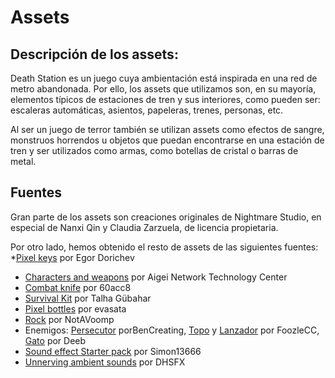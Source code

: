 # Assets


## Descripción de los assets:

Death Station es un juego cuya ambientación está inspirada en una red de metro abandonada. Por ello, los assets que utilizamos son, en su mayoría, elementos típicos de estaciones de tren y sus interiores, como pueden ser: escaleras automáticas, asientos, papeleras, trenes, personas, etc.

Al ser un juego de  terror también se utilizan assets como efectos de sangre, monstruos horrendos u objetos que puedan encontrarse en una estación de tren y ser utilizados como armas, como botellas de cristal o barras de metal.


## Fuentes

Gran parte de los assets son creaciones originales de Nightmare Studio, en especial de Nanxi Qin y Claudia Zarzuela, de licencia propietaria. 

Por otro lado, hemos obtenido el resto de assets de las siguientes fuentes: 
*[Pixel keys](https://egordorichev.itch.io/key-set) por Egor Dorichev
* [Characters and weapons](https://www.aigei.com/) por Aigei Network Technology Center
* [Combat knife](http://pixelartmaker.com/art/f75afb5cc588ba1) por 60acc8
* [Survival Kit](https://www.artstation.com/marketplace/p/7OqKd/survival-kit) por Talha Gübahar
* [Pixel bottles](https://pngtree.com/freepng/pixel-bottles_8363664.html) por evasata
* [Rock](https://www.pixilart.com/art/rocky-rock-sprite-a14922dff36fa6e) por NotAVoomp
* Enemigos: [Persecutor](https://opengameart.org/content/lpc-zombie) porBenCreating, [Topo](https://foozlecc.itch.io/lucifer-goblin-beast-boss) y [Lanzador](https://foozlecc.itch.io/lucifer-goblin-slinger-enemy) por FoozleCC, [Gato](https://forums.rpgmakerweb.com/index.php?threads/deebs-zelda-monster-and-other-fine-resources.27422/) por Deeb
* [Sound effect Starter pack](https://simon13666.itch.io/sound-starter-pack) por Simon13666
* [Unnerving ambient sounds](https://dhsfx.itch.io/unnerving-ambient-sounds) por DHSFX
